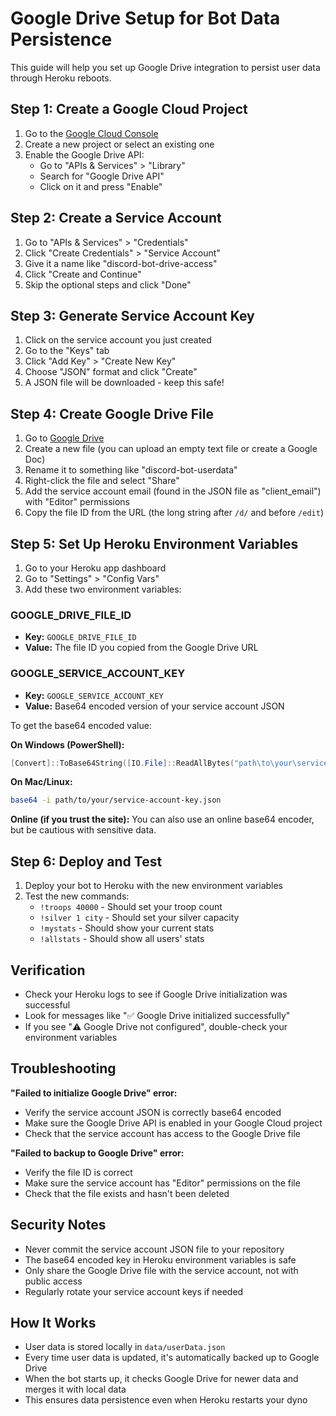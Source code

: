 # Google Drive Setup for Bot Data Persistence

This guide will help you set up Google Drive integration to persist user data through Heroku reboots.

## Step 1: Create a Google Cloud Project

1. Go to the [Google Cloud Console](https://console.cloud.google.com/)
2. Create a new project or select an existing one
3. Enable the Google Drive API:
   - Go to "APIs & Services" > "Library"
   - Search for "Google Drive API"
   - Click on it and press "Enable"

## Step 2: Create a Service Account

1. Go to "APIs & Services" > "Credentials"
2. Click "Create Credentials" > "Service Account"
3. Give it a name like "discord-bot-drive-access"
4. Click "Create and Continue"
5. Skip the optional steps and click "Done"

## Step 3: Generate Service Account Key

1. Click on the service account you just created
2. Go to the "Keys" tab
3. Click "Add Key" > "Create New Key"
4. Choose "JSON" format and click "Create"
5. A JSON file will be downloaded - keep this safe!

## Step 4: Create Google Drive File

1. Go to [Google Drive](https://drive.google.com)
2. Create a new file (you can upload an empty text file or create a Google Doc)
3. Rename it to something like "discord-bot-userdata"
4. Right-click the file and select "Share"
5. Add the service account email (found in the JSON file as "client_email") with "Editor" permissions
6. Copy the file ID from the URL (the long string after `/d/` and before `/edit`)

## Step 5: Set Up Heroku Environment Variables

1. Go to your Heroku app dashboard
2. Go to "Settings" > "Config Vars"
3. Add these two environment variables:

### GOOGLE_DRIVE_FILE_ID
- **Key:** `GOOGLE_DRIVE_FILE_ID`
- **Value:** The file ID you copied from the Google Drive URL

### GOOGLE_SERVICE_ACCOUNT_KEY
- **Key:** `GOOGLE_SERVICE_ACCOUNT_KEY`
- **Value:** Base64 encoded version of your service account JSON

To get the base64 encoded value:

**On Windows (PowerShell):**
```powershell
[Convert]::ToBase64String([IO.File]::ReadAllBytes("path\to\your\service-account-key.json"))
```

**On Mac/Linux:**
```bash
base64 -i path/to/your/service-account-key.json
```

**Online (if you trust the site):**
You can also use an online base64 encoder, but be cautious with sensitive data.

## Step 6: Deploy and Test

1. Deploy your bot to Heroku with the new environment variables
2. Test the new commands:
   - `!troops 40000` - Should set your troop count
   - `!silver 1 city` - Should set your silver capacity
   - `!mystats` - Should show your current stats
   - `!allstats` - Should show all users' stats

## Verification

- Check your Heroku logs to see if Google Drive initialization was successful
- Look for messages like "✅ Google Drive initialized successfully"
- If you see "⚠️ Google Drive not configured", double-check your environment variables

## Troubleshooting

**"Failed to initialize Google Drive" error:**
- Verify the service account JSON is correctly base64 encoded
- Make sure the Google Drive API is enabled in your Google Cloud project
- Check that the service account has access to the Google Drive file

**"Failed to backup to Google Drive" error:**
- Verify the file ID is correct
- Make sure the service account has "Editor" permissions on the file
- Check that the file exists and hasn't been deleted

## Security Notes

- Never commit the service account JSON file to your repository
- The base64 encoded key in Heroku environment variables is safe
- Only share the Google Drive file with the service account, not with public access
- Regularly rotate your service account keys if needed

## How It Works

- User data is stored locally in `data/userData.json`
- Every time user data is updated, it's automatically backed up to Google Drive
- When the bot starts up, it checks Google Drive for newer data and merges it with local data
- This ensures data persistence even when Heroku restarts your dyno